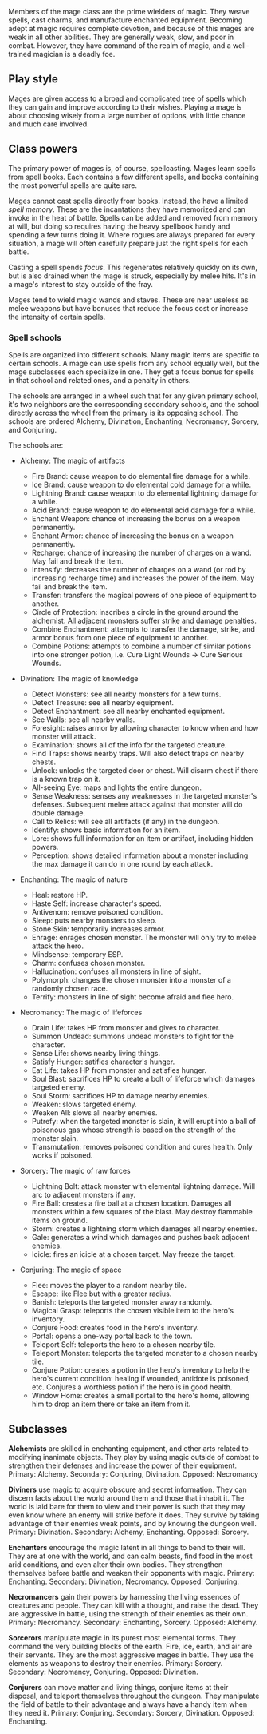 Members of the mage class are the prime wielders of magic. They weave spells,
cast charms, and manufacture enchanted equipment. Becoming adept at magic
requires complete devotion, and because of this mages are weak in all other
abilities. They are generally weak, slow, and poor in combat. However, they have
command of the realm of magic, and a well-trained magician is a deadly foe.

## Play style

Mages are given access to a broad and complicated tree of spells which they can
gain and improve according to their wishes. Playing a mage is about choosing
wisely from a large number of options, with little chance and much care
involved.

## Class powers

The primary power of mages is, of course, spellcasting. Mages learn spells from
spell books. Each contains a few different spells, and books containing the most
powerful spells are quite rare.

Mages cannot cast spells directly from books. Instead, the have a limited *spell
memory*. These are the incantations they have memorized and can invoke in the
heat of battle. Spells can be added and removed from memory at will, but doing
so requires having the heavy spellbook handy and spending a few turns doing it.
Where rogues are always prepared for every situation, a mage will often
carefully prepare just the right spells for each battle.

Casting a spell spends *focus*. This regenerates relatively quickly on its own,
but is also drained when the mage is struck, especially by melee hits. It's in a
mage's interest to stay outside of the fray.

Mages tend to wield magic wands and staves. These are near useless as melee
weapons but have bonuses that reduce the focus cost or increase the intensity of
certain spells.

### Spell schools

Spells are organized into different schools. Many magic items are specific to
certain schools. A mage can use spells from any school equally well, but the
mage subclasses each specialize in one. They get a focus bonus for spells in
that school and related ones, and a penalty in others.

The schools are arranged in a wheel such that for any given primary school, it's
two neighbors are the corresponding secondary schools, and the school directly
across the wheel from the primary is its opposing school. The schools are
ordered Alchemy, Divination, Enchanting, Necromancy, Sorcery, and Conjuring.

The schools are:

* Alchemy: The magic of artifacts

    * Fire Brand: cause weapon to do elemental fire damage for a while.
    * Ice Brand: cause weapon to do elemental cold damage for a while.
    * Lightning Brand: cause weapon to do elemental lightning damage for a while.
    * Acid Brand: cause weapon to do elemental acid damage for a while.
    * Enchant Weapon: chance of increasing the bonus on a weapon permanently.
    * Enchant Armor: chance of increasing the bonus on a weapon permanently.
    * Recharge: chance of increasing the number of charges on a wand. May fail and break the item.
    * Intensify: decreases the number of charges on a wand (or rod by increasing recharge time) and increases the power of the item. May fail and break the item.
    * Transfer: transfers the magical powers of one piece of equipment to another.
    * Circle of Protection: inscribes a circle in the ground around the alchemist. All adjacent monsters suffer strike and damage penalties.
    * Combine Enchantment: attempts to transfer the damage, strike, and armor bonus from one piece of equipment to another.
    * Combine Potions: attempts to combine a number of similar potions into one stronger potion, i.e. Cure Light Wounds -> Cure Serious Wounds.

* Divination: The magic of knowledge

    * Detect Monsters: see all nearby monsters for a few turns.
    * Detect Treasure: see all nearby equipment.
    * Detect Enchantment: see all nearby enchanted equipment.
    * See Walls: see all nearby walls.
    * Foresight: raises armor by allowing character to know when and how monster will attack.
    * Examination: shows all of the info for the targeted creature.
    * Find Traps: shows nearby traps. Will also detect traps on nearby chests.
    * Unlock: unlocks the targeted door or chest. Will disarm chest if there is a known trap on it.
    * All-seeing Eye: maps and lights the entire dungeon.
    * Sense Weakness: senses any weaknesses in the targeted monster's defenses. Subsequent melee attack against that monster will do double damage.
    * Call to Relics: will see all artifacts (if any) in the dungeon.
    * Identify: shows basic information for an item.
    * Lore: shows full information for an item or artifact, including hidden powers.
    * Perception: shows detailed information about a monster including the max damage it can do in one round by each attack.

* Enchanting: The magic of nature

    * Heal: restore HP.
    * Haste Self: increase character's speed.
    * Antivenom: remove poisoned condition.
    * Sleep: puts nearby monsters to sleep.
    * Stone Skin: temporarily increases armor.
    * Enrage: enrages chosen monster. The monster will only try to melee attack the hero.
    * Mindsense: temporary ESP.
    * Charm: confuses chosen monster.
    * Hallucination: confuses all monsters in line of sight.
    * Polymorph: changes the chosen monster into a monster of a randomly chosen race.
    * Terrify: monsters in line of sight become afraid and flee hero.

* Necromancy: The magic of lifeforces

    * Drain Life: takes HP from monster and gives to character.
    * Summon Undead: summons undead monsters to fight for the character.
    * Sense Life: shows nearby living things.
    * Satisfy Hunger: satifies character's hunger.
    * Eat Life: takes HP from monster and satisfies hunger.
    * Soul Blast: sacrifices HP to create a bolt of lifeforce which damages targeted enemy.
    * Soul Storm: sacrifices HP to damage nearby enemies.
    * Weaken: slows targeted enemy.
    * Weaken All: slows all nearby enemies.
    * Putrefy: when the targeted monster is slain, it will erupt into a ball of poisonous gas whose strength is based on the strength of the monster slain.
    * Transmutation: removes poisoned condition and cures health. Only works if poisoned.

* Sorcery: The magic of raw forces

    * Lightning Bolt: attack monster with elemental lightning damage. Will arc to adjacent monsters if any.
    * Fire Ball: creates a fire ball at a chosen location. Damages all monsters within a few squares of the blast. May destroy flammable items on ground.
    * Storm: creates a lightning storm which damages all nearby enemies.
    * Gale: generates a wind which damages and pushes back adjacent enemies.
    * Icicle: fires an icicle at a chosen target. May freeze the target.

* Conjuring: The magic of space

    * Flee: moves the player to a random nearby tile.
    * Escape: like Flee but with a greater radius.
    * Banish: teleports the targeted monster away randomly.
    * Magical Grasp: teleports the chosen visible item to the hero's inventory.
    * Conjure Food: creates food in the hero's inventory.
    * Portal: opens a one-way portal back to the town.
    * Teleport Self: teleports the hero to a chosen nearby tile.
    * Teleport Monster: teleports the targeted monster to a chosen nearby tile.
    * Conjure Potion: creates a potion in the hero's inventory to help the hero's current condition: healing if wounded, antidote is poisoned, etc. Conjures a worthless potion if the hero is in good health.
    * Window Home: creates a small portal to the hero's home, allowing him to drop an item there or take an item from it.

## Subclasses

**Alchemists** are skilled in enchanting equipment, and other arts related to
modifying inanimate objects. They play by using magic outside of combat to
strengthen their defenses and increase the power of their equipment. Primary:
Alchemy. Secondary: Conjuring, Divination. Opposed: Necromancy

**Diviners** use magic to acquire obscure and secret information. They can
discern facts about the world around them and those that inhabit it. The world
is laid bare for them to view and their power is such that they may even know
where an enemy will strike before it does. They survive by taking advantage of
their enemies weak points, and by knowing the dungeon well. Primary: Divination.
Secondary: Alchemy, Enchanting. Opposed: Sorcery.

**Enchanters** encourage the magic latent in all things to bend to their will.
They are at one with the world, and can calm beasts, find food in the most arid
conditions, and even alter their own bodies. They strengthen themselves before
battle and weaken their opponents with magic. Primary: Enchanting. Secondary:
Divination, Necromancy. Opposed: Conjuring.

**Necromancers** gain their powers by harnessing the living essences of
creatures and people. They can kill with a thought, and raise the dead. They are
aggressive in battle, using the strength of their enemies as their own. Primary:
Necromancy. Secondary: Enchanting, Sorcery. Opposed: Alchemy.

**Sorcerors** manipulate magic in its purest most elemental forms. They command
the very building blocks of the earth. Fire, ice, earth, and air are their
servants. They are the most aggressive mages in battle. They use the elements as
weapons to destroy their enemies. Primary: Sorcery. Secondary: Necromancy,
Conjuring. Opposed: Divination.

**Conjurers** can move matter and living things, conjure items at their
disposal, and teleport themselves throughout the dungeon. They manipulate the
field of battle to their advantage and always have a handy item when they need
it. Primary: Conjuring. Secondary: Sorcery, Divination. Opposed: Enchanting.